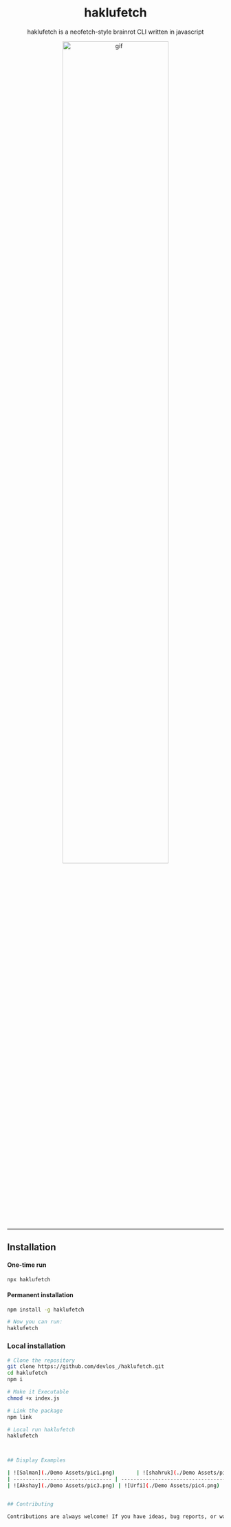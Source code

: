 <h1 align="center">haklufetch</h1>

<p align="center">
haklufetch is a neofetch-style brainrot CLI written in javascript
</p>

<div align="center">
  <img src="./Demo Assets/demo.gif" alt="gif" width="70%">
</div>

<br>

---

## Installation

#### One-time run

```bash
npx haklufetch
```

#### Permanent installation

```bash
npm install -g haklufetch

# Now you can run:
haklufetch
```

### Local installation

```bash
# Clone the repository
git clone https://github.com/devlos_/haklufetch.git
cd haklufetch
npm i

# Make it Executable
chmod +x index.js

# Link the package
npm link

# Local run haklufetch
haklufetch



## Display Examples

| ![Salman](./Demo Assets/pic1.png)       | ![shahruk](./Demo Assets/pic2.png)    |
| -------------------------------- | ----------------------------------- |
| ![Akshay](./Demo Assets/pic3.png) | ![Urfi](./Demo Assets/pic4.png) |


## Contributing

Contributions are always welcome! If you have ideas, bug reports, or want to submit code, please feel free to open an issue or a pull request.
```
